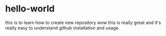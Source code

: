 # hello-world
this is to learn how to create new repository 
wow this is really great and it's really easy to understand github installation and usage.
